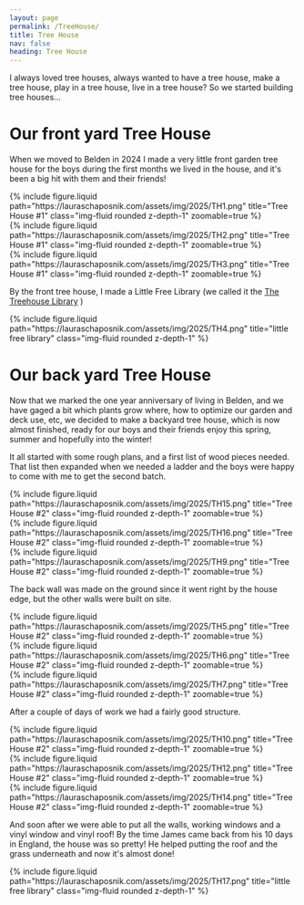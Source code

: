 ```yaml
---
layout: page
permalink: /TreeHouse/
title: Tree House
nav: false
heading: Tree House
---
```


I always loved tree houses, always wanted to have a tree house, make a tree house, play in a tree house, live in a tree house? So we started building tree houses... 

<h1 id="Tree House #1"> Our front yard Tree House </h1>

When we moved to Belden in 2024 I made a very little front garden tree house for the boys during the first months we lived in the house, and it's been a big hit with them and their friends! 

<div class="row">
    <div class="col-sm mt-3 mt-md-0">
        {% include figure.liquid path="https://lauraschaposnik.com/assets/img/2025/TH1.png" title="Tree House #1" class="img-fluid rounded z-depth-1" zoomable=true %}
    </div>
    <div class="col-sm mt-3 mt-md-0">
        {% include figure.liquid path="https://lauraschaposnik.com/assets/img/2025/TH2.png" title="Tree House #1" class="img-fluid rounded z-depth-1" zoomable=true %}
    </div>
        <div class="col-sm mt-3 mt-md-0">
        {% include figure.liquid path="https://lauraschaposnik.com/assets/img/2025/TH3.png" title="Tree House #1" class="img-fluid rounded z-depth-1" zoomable=true %}
    </div>
</div>

By the front tree house, I made a Little Free Library (we called it the <a href="https://www.thetreehouselibrary.com/">The Treehouse Library</a> )

 <div class="row">
    <div class="col-sm mt-3 mt-md-0">
 {% include figure.liquid path="https://lauraschaposnik.com/assets/img/2025/TH4.png" title="little free library" class="img-fluid rounded z-depth-1" %}
     </div>
</div>


<h1 id="Tree House #2"> Our back yard Tree House </h1>

Now that we marked the one year anniversary of living in Belden, and we have gaged a bit which plants grow where, how to optimize our garden and deck use, etc, we decided to make a backyard tree house, which is now almost finished, ready for our boys and their friends enjoy this spring, summer and hopefully into the winter! 

 It all started with some rough plans, and a first list of wood pieces needed. That list then expanded when we needed a ladder and the boys were happy to come with me to get the second batch. 
 
<div class="row">
    <div class="col-sm mt-3 mt-md-0">
        {% include figure.liquid path="https://lauraschaposnik.com/assets/img/2025/TH15.png" title="Tree House #2" class="img-fluid rounded z-depth-1" zoomable=true %}
    </div>
    <div class="col-sm mt-3 mt-md-0">
        {% include figure.liquid path="https://lauraschaposnik.com/assets/img/2025/TH16.png" title="Tree House #2" class="img-fluid rounded z-depth-1" zoomable=true %}
    </div>
        <div class="col-sm mt-3 mt-md-0">
        {% include figure.liquid path="https://lauraschaposnik.com/assets/img/2025/TH9.png" title="Tree House #2" class="img-fluid rounded z-depth-1" zoomable=true %}
    </div>
</div>

The back wall was made on the ground since it went right by the house edge, but the other walls were built on site. 


<div class="row">
    <div class="col-sm mt-3 mt-md-0">
        {% include figure.liquid path="https://lauraschaposnik.com/assets/img/2025/TH5.png" title="Tree House #2" class="img-fluid rounded z-depth-1" zoomable=true %}
    </div>
    <div class="col-sm mt-3 mt-md-0">
        {% include figure.liquid path="https://lauraschaposnik.com/assets/img/2025/TH6.png" title="Tree House #2" class="img-fluid rounded z-depth-1" zoomable=true %}
    </div>
        <div class="col-sm mt-3 mt-md-0">
        {% include figure.liquid path="https://lauraschaposnik.com/assets/img/2025/TH7.png" title="Tree House #2" class="img-fluid rounded z-depth-1" zoomable=true %}
    </div>
</div>

After a couple of days of work we had a fairly good structure. 

<div class="row">
    <div class="col-sm mt-3 mt-md-0">
        {% include figure.liquid path="https://lauraschaposnik.com/assets/img/2025/TH10.png" title="Tree House #2" class="img-fluid rounded z-depth-1" zoomable=true %}
    </div>
    <div class="col-sm mt-3 mt-md-0">
        {% include figure.liquid path="https://lauraschaposnik.com/assets/img/2025/TH12.png" title="Tree House #2" class="img-fluid rounded z-depth-1" zoomable=true %}
    </div>
        <div class="col-sm mt-3 mt-md-0">
        {% include figure.liquid path="https://lauraschaposnik.com/assets/img/2025/TH14.png" title="Tree House #2" class="img-fluid rounded z-depth-1" zoomable=true %}
    </div>
</div>


And soon after we were able to put all the walls, working windows and a vinyl window and vinyl roof!  By the time James came back from his 10 days in England, the house was so pretty! He helped putting the roof and the grass underneath and now it's almost done!


 <div class="row">
    <div class="col-sm mt-3 mt-md-0">
 {% include figure.liquid path="https://lauraschaposnik.com/assets/img/2025/TH17.png" title="little free library" class="img-fluid rounded z-depth-1" %}
     </div>
</div>

